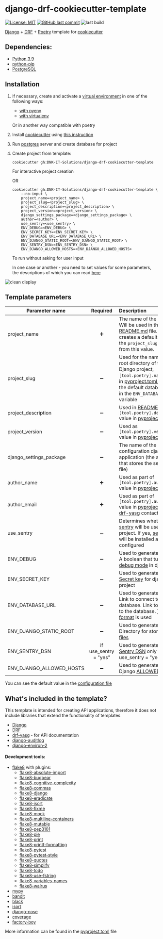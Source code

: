 # django-drf-cookiecutter-template
[![License: MIT](https://img.shields.io/badge/License-MIT-green.svg)](https://opensource.org/licenses/MIT)
[![GitHub last commit](https://img.shields.io/github/last-commit/DNK-IT-Solutions/django-drf-cookiecutter-template/main)](https://github.com/DNK-IT-Solutions/django-drf-cookiecutter-template/commits/main)
![last build](https://github.com/DNK-IT-Solutions/django-drf-cookiecutter-template/actions/workflows/test_create_project.yml/badge.svg)


[Django][django] + [DRF][drf] + [Poetry](https://python-poetry.org) template for [cookiecutter][cookiecutter]


## Dependencies:
 * [Python 3.9](https://www.python.org/downloads/release/python-390/)
 * [python-pip](https://pypi.org/project/pip/)
 * [PostgreSQL][postgres]


 
## Installation

 1. If necessary, create and activate a [virtual environment](https://docs.python.org/3/glossary.html#term-virtual-environment) in one of the following ways:
    - [with pyenv](https://github.com/pyenv/pyenv-virtualenv#usage)
    - [with virtualenv](https://docs.python.org/3/tutorial/venv.html#creating-virtual-environments)

    Or in another way compatible with poetry
 2. Install [cookiecutter][cookiecutter] using [this instruction](https://cookiecutter.readthedocs.io/en/latest/installation.html)
 3. Run [postgres][postgres] server and create database for project
 4. Create project from template:
    ```shell
    cookiecutter gh:DNK-IT-Solutions/django-drf-cookiecutter-template
    ```
    For interactive project creation

    OR
    ```shell
    cookiecutter gh:DNK-IT-Solutions/django-drf-cookiecutter-template \
        --no-input \
        project_name=<project_name> \
        project_slug=<project_slug> \
        project_description=<project_description> \
        project_version=<project_version> \
        django_settings_package=<django_settings_package> \
        author=<author> \
        use_sentry=<use_sentry> \
        ENV_DEBUG=<ENV_DEBUG> \
        ENV_SECRET_KEY=<ENV_SECRET_KEY> \
        ENV_DATABASE_URL=<ENV_DATABASE_URL> \
        ENV_DJANGO_STATIC_ROOT=<ENV_DJANGO_STATIC_ROOT> \
        ENV_SENTRY_DSN=<ENV_SENTRY_DSN> \
        ENV_DJANGO_ALLOWED_HOSTS=<ENV_DJANGO_ALLOWED_HOSTS>
    ```
    To run without asking for user input
 
    In one case or another - you need to set values for some parameters, the descriptions of which you can read [here](#Template-parameters)

![clean display](https://user-images.githubusercontent.com/17884471/131993262-20807241-df82-4724-8e5b-e5cf481181d4.gif)


## Template parameters ##

| Parameter name           | Required              | Description |
| ------------------------ |:---------------------:|:----------- |
| project_name             | :heavy_plus_sign:     | The name of the project. Will be used in the [README.md](./{{cookiecutter.project_slug}}/README.md) file. It also creates a default value for the `project_slug` variable from this value. |
| project_slug             | :heavy_minus_sign:    | Used for the name of the root directory of the Django project, `[tool.poetry].name` value in [pyproject.toml][2], also as the default database name in the `ENV_DATABASE_URL` variable |
| project_description      | :heavy_minus_sign:    | Used in [README.md](./{{cookiecutter.project_slug}}/README.md), `[tool.poetry].description` value in [pyproject.toml][2] |
| project_version          | :heavy_minus_sign:    | Used as `[tool.poetry].version` value in [pyproject.toml][2] |
| django_settings_package  | :heavy_minus_sign:    | The name of the configuration django application (the application that stores the settings.py file) |
| author_name              | :heavy_plus_sign:     | Used as part of `[tool.poetry].authors` value in [pyproject.toml][2] |
| author_email             | :heavy_plus_sign:     | Used as part of `[tool.poetry].authors` value in [pyproject.toml][2], [drf-yasg][drf-yasg] contact email |
| use_sentry               | :heavy_minus_sign:    | Determines whether [sentry][3] will be used in the project. If yes, [sentry-sdk][4] will be installed and configured |
| ENV_DEBUG                | :heavy_minus_sign:    | Used to generate .env file. A boolean that turns on/off [debug mode][5] in django |
| ENV_SECRET_KEY           | :heavy_minus_sign:    | Used to generate .env file. [Secret key][6] for django-project |
| ENV_DATABASE_URL         | :heavy_minus_sign:    | Used to generate .env file. Link to connect to the database. Link to connect to the database. [This format][7] is used |
| ENV_DJANGO_STATIC_ROOT   | :heavy_minus_sign:    | Used to generate .env file. Directory for storing [static files][8] |
| ENV_SENTRY_DSN           | if use_sentry = "yes" | Used to generate .env file. [Sentry DSN][9] only if use_sentry = "yes" |
| ENV_DJANGO_ALLOWED_HOSTS | :heavy_minus_sign:    | Used to generate .env file. Django [ALLOWED_HOSTS](https://docs.djangoproject.com/en/3.2/ref/settings/#allowed-hosts)

[1]: https://cookiecutter.readthedocs.io/en/latest/advanced/template_extensions.html#random-string-extension
[2]: ./{{cookiecutter.project_slug}}/pyproject.toml
[3]: https://sentry.io/
[4]: https://github.com/getsentry/sentry-python
[5]: https://docs.djangoproject.com/en/3.2/ref/settings/#debug
[6]: https://docs.djangoproject.com/en/3.2/ref/settings/#secret-key
[7]: https://django-environ.readthedocs.io/en/latest/#environ.environ.Env.db_url
[8]: https://docs.djangoproject.com/en/3.2/ref/settings/#static-root
[9]: https://docs.sentry.io/product/sentry-basics/dsn-explainer/

 You can see the default value in the [configuration file](./cookiecutter.json)

## What's included in the template?
This template is intended for creating API applications, therefore it does not include libraries that extend the functionality of templates

 * [Django][django]
 * [DRF]
 * [drf-yasg][drf-yasg] - for API documentation
 * [django-auditlog](https://github.com/jazzband/django-auditlog)
 * [django-environ-2](https://django-environ-2.readthedocs.io/en/stable/)
#### Development tools:
 * [flake8](https://flake8.pycqa.org/en/latest/) with plugins:
    - [flake8-absolute-import](https://github.com/bskinn/flake8-absolute-import)
    - [flake8-bugbear](https://github.com/PyCQA/flake8-bugbear)
    - [flake8-cognitive-complexity](https://github.com/Melevir/flake8-cognitive-complexity)
    - [flake8-commas](https://github.com/PyCQA/flake8-commas)
    - [flake8-django](https://github.com/rocioar/flake8-django)
    - [flake8-eradicate](https://github.com/wemake-services/flake8-eradicate)
    - [flake8-isort](https://github.com/gforcada/flake8-isort)
    - [flake8-fixme](https://github.com/tommilligan/flake8-fixme)
    - [flake8-mock](https://github.com/aleGpereira/flake8-mock)
    - [flake8-multiline-containers](https://github.com/jsfehler/flake8-multiline-containers)
    - [flake8-mutable](https://github.com/ebeweber/flake8-mutable)
    - [flake8-pep3101](https://github.com/gforcada/flake8-pep3101)
    - [flake8-pie](https://github.com/sbdchd/flake8-pie)
    - [flake8-print](https://github.com/JBKahn/flake8-print)
    - [flake8-printf-formatting](https://github.com/atugushev/flake8-printf-formatting)
    - [flake8-pytest](https://github.com/tholo/pytest-flake8)
    - [flake8-pytest-style](https://github.com/m-burst/flake8-pytest-style)
    - [flake8-quotes](https://github.com/zheller/flake8-quotes)
    - [flake8-simplify](https://github.com/MartinThoma/flake8-simplify)
    - [flake8-todo](https://github.com/schlamar/flake8-todo)
    - [flake8-use-fstring](https://github.com/MichaelKim0407/flake8-use-fstring)
    - [flake8-variables-names](https://github.com/best-doctor/flake8-variables-names)
    - [flake8-walrus](https://github.com/asottile/flake8-walrus)
 * [mypy](https://mypy.readthedocs.io/en/stable/)
 * [bandit](https://github.com/PyCQA/bandit)
 * [black](https://black.readthedocs.io/en/stable/)
 * [isort](https://github.com/PyCQA/isort)
 * [django-nose](https://github.com/jazzband/django-nose)
 * [coverage](https://coverage.readthedocs.io/en/coverage-5.5/)
 * [factory-boy](https://factoryboy.readthedocs.io/en/stable/)


More information can be found in the [pyproject.toml](./\{\{cookiecutter.project_slug\}\}/pyproject.toml) file


[drf-yasg]: https://drf-yasg.readthedocs.io/en/stable/
[django]: https://www.djangoproject.com
[drf]: https://www.django-rest-framework.org
[cookiecutter]: https://cookiecutter.readthedocs.io/
[postgres]: https://www.postgresql.org
